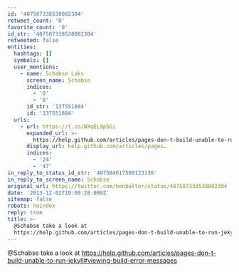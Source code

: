 ```yaml
---
id: '407587338538082304'
retweet_count: '0'
favorite_count: '0'
id_str: '407587338538082304'
retweeted: false
entities:
  hashtags: []
  symbols: []
  user_mentions:
    - name: Schabse Laks
      screen_name: Schabse
      indices:
        - '0'
        - '8'
      id_str: '137551884'
      id: '137551884'
  urls:
    - url: https://t.co/WXqEL9p5Gi
      expanded_url: >-
        https://help.github.com/articles/pages-don-t-build-unable-to-run-jekyll#viewing-build-error-messages
      display_url: help.github.com/articles/pages…
      indices:
        - '24'
        - '47'
in_reply_to_status_id_str: '407584617500123136'
in_reply_to_screen_name: Schabse
original_url: https://twitter.com/benbalter/status/407587338538082304
date: '2013-12-02T19:09:28.000Z'
sitemap: false
robots: noindex
reply: true
title: >-
  @Schabse take a look at
  https://help.github.com/articles/pages-don-t-build-unable-to-run-jekyll#viewing-build-error-messages
---
```


@Schabse take a look at https://help.github.com/articles/pages-don-t-build-unable-to-run-jekyll#viewing-build-error-messages